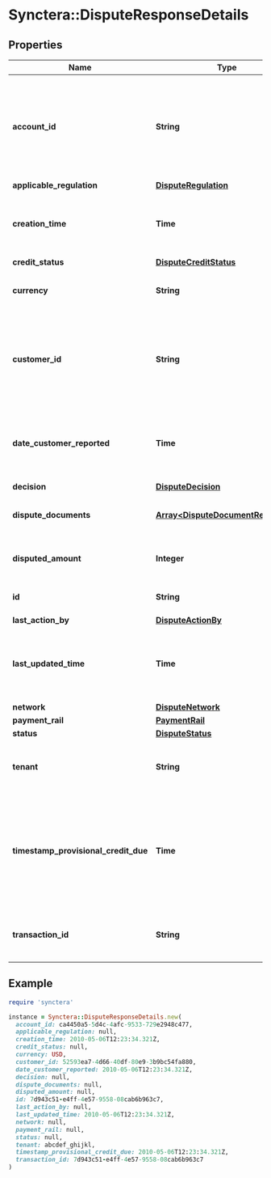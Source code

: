 # Synctera::DisputeResponseDetails

## Properties

| Name | Type | Description | Notes |
| ---- | ---- | ----------- | ----- |
| **account_id** | **String** | The customer account related to the dispute, to which dispute-related credits will be posted. |  |
| **applicable_regulation** | [**DisputeRegulation**](DisputeRegulation.md) |  | [optional] |
| **creation_time** | **Time** | The timestamp representing when the dispute was created | [readonly] |
| **credit_status** | [**DisputeCreditStatus**](DisputeCreditStatus.md) |  |  |
| **currency** | **String** | ISO 4217 Alpha-3 currency code |  |
| **customer_id** | **String** | The customer related to the dispute, to which dispute-related credits will be posted. |  |
| **date_customer_reported** | **Time** | The timestamp representing when the customer reported the dispute. |  |
| **decision** | [**DisputeDecision**](DisputeDecision.md) |  |  |
| **dispute_documents** | [**Array&lt;DisputeDocumentResponse&gt;**](DisputeDocumentResponse.md) | Documents associated with the dispute. |  |
| **disputed_amount** | **Integer** | The amount to be disputed in cents. |  |
| **id** | **String** | The unique identifier of the dispute | [readonly] |
| **last_action_by** | [**DisputeActionBy**](DisputeActionBy.md) |  | [optional] |
| **last_updated_time** | **Time** | The timestamp representing when the dispute was last modified | [readonly] |
| **network** | [**DisputeNetwork**](DisputeNetwork.md) |  |  |
| **payment_rail** | [**PaymentRail**](PaymentRail.md) |  |  |
| **status** | [**DisputeStatus**](DisputeStatus.md) |  |  |
| **tenant** | **String** | The id of the tenant containing the resource.  |  |
| **timestamp_provisional_credit_due** | **Time** | The time by which provisional credit should be posted to the customer account in response to the dispute. | [optional] |
| **transaction_id** | **String** | The ID of the posted transaction to be disputed. |  |

## Example

```ruby
require 'synctera'

instance = Synctera::DisputeResponseDetails.new(
  account_id: ca4450a5-5d4c-4afc-9533-729e2948c477,
  applicable_regulation: null,
  creation_time: 2010-05-06T12:23:34.321Z,
  credit_status: null,
  currency: USD,
  customer_id: 52593ea7-4d66-40df-80e9-3b9bc54fa880,
  date_customer_reported: 2010-05-06T12:23:34.321Z,
  decision: null,
  dispute_documents: null,
  disputed_amount: null,
  id: 7d943c51-e4ff-4e57-9558-08cab6b963c7,
  last_action_by: null,
  last_updated_time: 2010-05-06T12:23:34.321Z,
  network: null,
  payment_rail: null,
  status: null,
  tenant: abcdef_ghijkl,
  timestamp_provisional_credit_due: 2010-05-06T12:23:34.321Z,
  transaction_id: 7d943c51-e4ff-4e57-9558-08cab6b963c7
)
```

